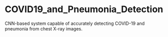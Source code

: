 # COVID19_and_Pneumonia_Detection
CNN-based system capable of accurately detecting COVID-19 and pneumonia from chest X-ray images.
